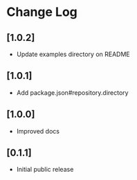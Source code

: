 # Change Log

## [1.0.2]

- Update examples directory on README

## [1.0.1]

- Add package.json#repository.directory

## [1.0.0]

- Improved docs

## [0.1.1]

- Initial public release
